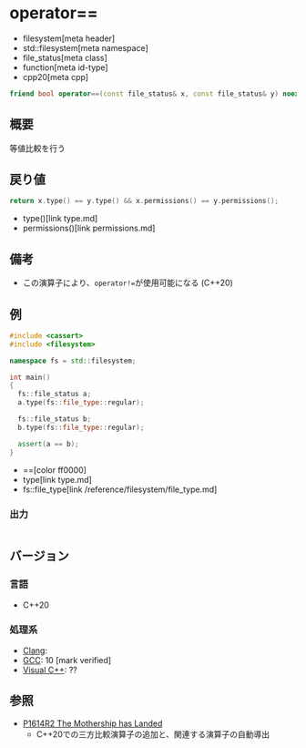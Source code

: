 # operator==
* filesystem[meta header]
* std::filesystem[meta namespace]
* file_status[meta class]
* function[meta id-type]
* cpp20[meta cpp]

```cpp
friend bool operator==(const file_status& x, const file_status& y) noexcept; // (1) C++20
```

## 概要
等値比較を行う


## 戻り値
```cpp
return x.type() == y.type() && x.permissions() == y.permissions();
```
* type()[link type.md]
* permissions()[link permissions.md]


## 備考
- この演算子により、`operator!=`が使用可能になる (C++20)


## 例
```cpp example
#include <cassert>
#include <filesystem>

namespace fs = std::filesystem;

int main()
{
  fs::file_status a;
  a.type(fs::file_type::regular);

  fs::file_status b;
  b.type(fs::file_type::regular);

  assert(a == b);
}
```
* ==[color ff0000]
* type[link type.md]
* fs::file_type[link /reference/filesystem/file_type.md]

### 出力
```
```

## バージョン
### 言語
- C++20

### 処理系
- [Clang](/implementation.md#clang):
- [GCC](/implementation.md#gcc): 10 [mark verified]
- [Visual C++](/implementation.md#visual_cpp): ??


## 参照
- [P1614R2 The Mothership has Landed](https://www.open-std.org/jtc1/sc22/wg21/docs/papers/2019/p1614r2.html)
    - C++20での三方比較演算子の追加と、関連する演算子の自動導出
